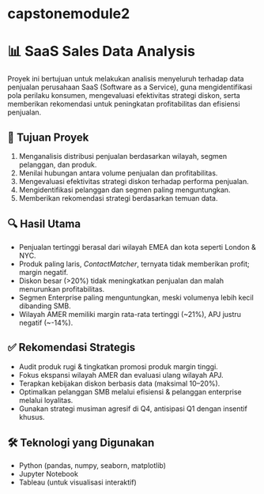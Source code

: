 # capstonemodule2

# 📊 SaaS Sales Data Analysis

Proyek ini bertujuan untuk melakukan analisis menyeluruh terhadap data penjualan perusahaan SaaS (Software as a Service), guna mengidentifikasi pola perilaku konsumen, mengevaluasi efektivitas strategi diskon, serta memberikan rekomendasi untuk peningkatan profitabilitas dan efisiensi penjualan.

## 📌 Tujuan Proyek

1. Menganalisis distribusi penjualan berdasarkan wilayah, segmen pelanggan, dan produk.
2. Menilai hubungan antara volume penjualan dan profitabilitas.
3. Mengevaluasi efektivitas strategi diskon terhadap performa penjualan.
4. Mengidentifikasi pelanggan dan segmen paling menguntungkan.
5. Memberikan rekomendasi strategi berdasarkan temuan data.

## 🔍 Hasil Utama

- Penjualan tertinggi berasal dari wilayah EMEA dan kota seperti London & NYC.
- Produk paling laris, *ContactMatcher*, ternyata tidak memberikan profit; margin negatif.
- Diskon besar (>20%) tidak meningkatkan penjualan dan malah menurunkan profitabilitas.
- Segmen Enterprise paling menguntungkan, meski volumenya lebih kecil dibanding SMB.
- Wilayah AMER memiliki margin rata-rata tertinggi (~21%), APJ justru negatif (~-14%).

## ✅ Rekomendasi Strategis

- Audit produk rugi & tingkatkan promosi produk margin tinggi.
- Fokus ekspansi wilayah AMER dan evaluasi ulang wilayah APJ.
- Terapkan kebijakan diskon berbasis data (maksimal 10–20%).
- Optimalkan pelanggan SMB melalui efisiensi & pelanggan enterprise melalui loyalitas.
- Gunakan strategi musiman agresif di Q4, antisipasi Q1 dengan insentif khusus.

## 🛠 Teknologi yang Digunakan

- Python (pandas, numpy, seaborn, matplotlib)
- Jupyter Notebook
- Tableau (untuk visualisasi interaktif)
